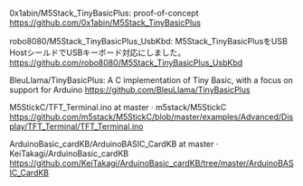 0x1abin/M5Stack_TinyBasicPlus: proof-of-concept
https://github.com/0x1abin/M5Stack_TinyBasicPlus

robo8080/M5Stack_TinyBasicPlus_UsbKbd: M5Stack_TinyBasicPlusをUSB HostシールドでUSBキーボード対応にしました。
https://github.com/robo8080/M5Stack_TinyBasicPlus_UsbKbd


BleuLlama/TinyBasicPlus: A C implementation of Tiny Basic, with a focus on support for Arduino
https://github.com/BleuLlama/TinyBasicPlus


M5StickC/TFT_Terminal.ino at master · m5stack/M5StickC
https://github.com/m5stack/M5StickC/blob/master/examples/Advanced/Display/TFT_Terminal/TFT_Terminal.ino

ArduinoBasic_cardKB/ArduinoBASIC_CardKB at master · KeiTakagi/ArduinoBasic_cardKB
https://github.com/KeiTakagi/ArduinoBasic_cardKB/tree/master/ArduinoBASIC_CardKB

